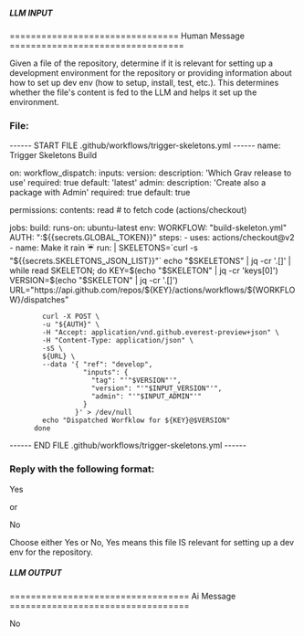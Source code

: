 ##### LLM INPUT #####
================================ Human Message =================================

Given a file of the repository, determine if it is relevant for setting up a development environment for the repository or providing information about how to set up dev env (how to setup, install, test, etc.). This determines whether the file's content is fed to the LLM and helps it set up the environment.

### File:
------ START FILE .github/workflows/trigger-skeletons.yml ------
name: Trigger Skeletons Build

on:
  workflow_dispatch:
    inputs:
      version:
        description: 'Which Grav release to use'
        required: true
        default: 'latest'
      admin:
        description: 'Create also a package with Admin'
        required: true
        default: true

permissions:
  contents: read # to fetch code (actions/checkout)

jobs:
  build:
    runs-on: ubuntu-latest
    env:
      WORKFLOW: "build-skeleton.yml"
      AUTH: ":${{secrets.GLOBAL_TOKEN}}"
    steps:
      - uses: actions/checkout@v2
      - name: Make it rain ☔️
        run: |
          SKELETONS=`curl -s "${{secrets.SKELETONS_JSON_LIST}}"`
          echo "$SKELETONS" | jq -cr '.[]' | while read SKELETON; do
            KEY=$(echo "$SKELETON" | jq -cr 'keys[0]')
            VERSION=$(echo "$SKELETON" | jq -cr '.[]')
            URL="https://api.github.com/repos/${KEY}/actions/workflows/${WORKFLOW}/dispatches"

            curl -X POST \
            -u "${AUTH}" \
            -H "Accept: application/vnd.github.everest-preview+json" \
            -H "Content-Type: application/json" \
            -sS \
            ${URL} \
            --data '{ "ref": "develop", 
                      "inputs": { 
                        "tag": "'"$VERSION"'", 
                        "version": "'"$INPUT_VERSION"'", 
                        "admin": "'"$INPUT_ADMIN"'" 
                      } 
                    }' > /dev/null
            echo "Dispatched Worfklow for ${KEY}@$VERSION"
          done

------ END FILE .github/workflows/trigger-skeletons.yml ------

### Reply with the following format:

<rel>Yes</rel>

or

<rel>No</rel>

Choose either Yes or No, Yes means this file IS relevant for setting up a dev env for the repository.

##### LLM OUTPUT #####
================================== Ai Message ==================================

<rel>No</rel>